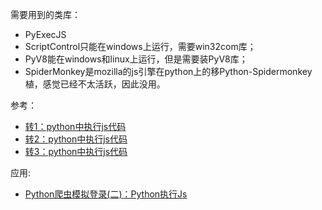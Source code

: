 需要用到的类库：
  - PyExecJS
  - ScriptControl只能在windows上运行，需要win32com库；
  - PyV8能在windows和linux上运行，但是需要装PyV8库；
  - SpiderMonkey是mozilla的js引擎在python上的移Python-Spidermonkey植，感觉已经不太活跃，因此没用。

参考：
   - <a href= "http://www.cnblogs.com/rzhang/archive/2011/12/30/execute-javascript-in-python.html"> 转1：python中执行js代码</a>
   - <a href= "https://blog.csdn.net/u011580175/article/details/83788342"> 转2：python中执行js代码</a>
   - <a href= "https://www.cnblogs.com/shengulong/p/8082768.html"> 转3：python中执行js代码</a>
 
应用:
 - <a href="https://blog.csdn.net/M_N_N/article/details/80700067" >Python爬虫模拟登录(二)：Python执行Js</a>
